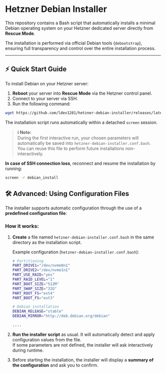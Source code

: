 # Hetzner Debian Installer

This repository contains a Bash script that automatically installs a minimal Debian operating system on your Hetzner dedicated server directly from **Rescue Mode**.

The installation is performed via official Debian tools (`debootstrap`), ensuring full transparency and control over the entire installation process.

---

## ⚡ Quick Start Guide

To install Debian on your Hetzner server:

1. **Reboot** your server into **Rescue Mode** via the Hetzner control panel.
2. Connect to your server via SSH.
3. Run the following command:
```bash
wget https://github.com/ldev1281/hetzner-debian-installer/releases/latest/download/hetzner-debian-installer.bash && chmod +x hetzner-debian-installer.bash && ./hetzner-debian-installer.bash
```

The installation script runs automatically within a detached `screen` session.

> **ℹ️ Note:**  
> During the first interactive run, your chosen parameters will automatically be saved into `hetzner-debian-installer.conf.bash`.  
> You can reuse this file to perform future installations non-interactively.

**In case of SSH connection loss**, reconnect and resume the installation by running:
```bash
screen -r debian_install
```

## 🛠 Advanced: Using Configuration Files

The installer supports automatic configuration through the use of a **predefined configuration file**:

### How it works:

1. **Create** a file named `hetzner-debian-installer.conf.bash` in the same directory as the installation script.

   Example configuration (`hetzner-debian-installer.conf.bash`):

   ```bash
   # Partitioning
   PART_DRIVE1="/dev/nvme0n1"
   PART_DRIVE2="/dev/nvme1n1"
   PART_USE_RAID="yes"
   PART_RAID_LEVEL="1"
   PART_BOOT_SIZE="512M"
   PART_SWAP_SIZE="32G"
   PART_ROOT_FS="ext4"
   PART_BOOT_FS="ext3"

   # Debian installation
   DEBIAN_RELEASE="stable"
   DEBIAN_MIRROR="http://deb.debian.org/debian"

   ....
   
   ```

2. **Run the installer script** as usual. It will automatically detect and apply configuration values from the file.  
   If some parameters are not defined, the installer will ask interactively during runtime.

3. Before starting the installation, the installer will display a **summary of the configuration** and ask you to confirm.
